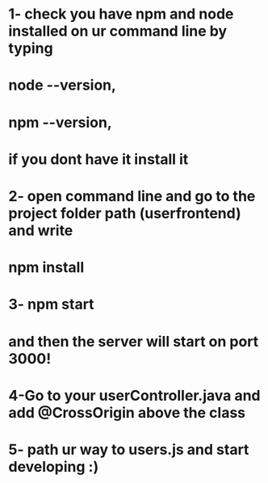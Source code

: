 # 1- check you have npm and node installed on ur command line by typing
# node --version,
# npm --version,
# if you dont have it install it
# 2- open command line and go to the project folder path  (userfrontend) and write
# npm install
# 3- npm start
# and then the server will start on port 3000!
# 4-Go to your userController.java and add @CrossOrigin above the class
# 5- path ur way to users.js and start developing :)

